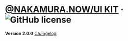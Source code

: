 # [@NAKAMURA.NOW/UI KIT](https://reactjs.org/) &middot; ![GitHub license](https://img.shields.io/badge/license-MIT-blue.svg)
**Version 2.0.0** [Changelog](CHANGELOG.md)
